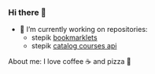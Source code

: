 ### Hi there 👋

- 🔭 I’m currently working on repositories:
  + stepik [bookmarklets](/stavidi/stepik-bookmarklets)
  + stepik [catalog courses api](/stavidi/stepik-catalogue "utilities")

About me: I love coffee :coffee: and pizza :pizza:

<!--
**stavidi/stavidi** is a ✨ _special_ ✨ repository because its `README.md` (this file) appears on your GitHub profile.

Here are some ideas to get you started:

- 🔭 I’m currently working on ...
- 🌱 I’m currently learning ...
- 👯 I’m looking to collaborate on ...
- 🤔 I’m looking for help with ...
- 💬 Ask me about ...
- 📫 How to reach me: ...
- 😄 Pronouns: ...
- ⚡ Fun fact: ...
-->
